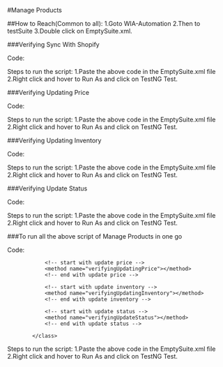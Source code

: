 #Manage Products

##How to Reach(Common to all):
1.Goto WIA-Automation
2.Then to testSuite
3.Double click on EmptySuite.xml.

###Verifying Sync With Shopify

Code:

<?xml version="1.0" encoding="UTF-8" ?>
<!DOCTYPE suite SYSTEM "http://testng.org/testng-1.0.dtd" >
<suite name="TestSuite">
	<test name="Demo">
<classes>
<class name="TestScripts.ManageProducts">
				<!-- start sync with shopify -->
					<method name="verifyingSyncwithShopify"></method>
				<!-- end sync with shopify -->
</class>

</classes>

</test>
</suite>

Steps to run the script:
1.Paste the above code in the EmptySuite.xml file
2.Right click and hover to Run As and click on TestNG Test.

###Verifying Updating Price

Code:

<?xml version="1.0" encoding="UTF-8" ?>
<!DOCTYPE suite SYSTEM "http://testng.org/testng-1.0.dtd" >
<suite name="TestSuite">
	<test name="Demo">
<classes>
<class name="TestScripts.ManageProducts">
                <!-- start with update price -->
				<method name="verifyingUpdatingPrice"></method>
				<!-- end with update price -->
</class>

</classes>

</test>
</suite>

Steps to run the script:
1.Paste the above code in the EmptySuite.xml file
2.Right click and hover to Run As and click on TestNG Test.

###Verifying Updating Inventory

Code:

<?xml version="1.0" encoding="UTF-8" ?>
<!DOCTYPE suite SYSTEM "http://testng.org/testng-1.0.dtd" >
<suite name="TestSuite">
	<test name="Demo">
<classes>
<class name="TestScripts.ManageProducts">
                <!-- start with update inventory -->
				<method name="verifyingUpdatingInventory"></method>
				<!-- end with update inventory -->

</class>

</classes>

</test>
</suite>

Steps to run the script:
1.Paste the above code in the EmptySuite.xml file
2.Right click and hover to Run As and click on TestNG Test.

###Verifying Update Status

Code:

<?xml version="1.0" encoding="UTF-8" ?>
<!DOCTYPE suite SYSTEM "http://testng.org/testng-1.0.dtd" >
<suite name="TestSuite">
	<test name="Demo">
<classes>
<class name="TestScripts.ManageProducts">
                <!-- start with update status -->
				<method name="verifyingUpdateStatus"></method>
				<!-- end with update status -->

</class>

</classes>

</test>
</suite>

Steps to run the script:
1.Paste the above code in the EmptySuite.xml file
2.Right click and hover to Run As and click on TestNG Test.

###To run all the above script of Manage Products in one go

Code:

<?xml version="1.0" encoding="UTF-8" ?>
<!DOCTYPE suite SYSTEM "http://testng.org/testng-1.0.dtd" >
<suite name="TestSuite">
	<test name="Demo">
<classes>
<class name="TestScripts.ManageProducts">
				<!-- start sync with shopify -->
					<method name="verifyingSyncwithShopify"></method>
				<!-- end sync with shopify -->
				
				<!-- start with update price -->
				<method name="verifyingUpdatingPrice"></method>
				<!-- end with update price -->
				
				<!-- start with update inventory -->
				<method name="verifyingUpdatingInventory"></method>
				<!-- end with update inventory -->
				
				<!-- start with update status -->
				<method name="verifyingUpdateStatus"></method>
				<!-- end with update status -->
				
			</class>
</classes>

</test>
</suite>

Steps to run the script:
1.Paste the above code in the EmptySuite.xml file
2.Right click and hover to Run As and click on TestNG Test.

